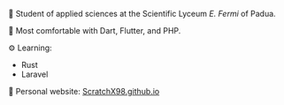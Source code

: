 📒 Student of applied sciences at the Scientific Lyceum *E. Fermi* of Padua.

🔧 Most comfortable with Dart, Flutter, and PHP.

⚙️ Learning: 
 - Rust
 - Laravel

🔗 Personal website: [ScratchX98.github.io](https://scratchx98.github.io)
